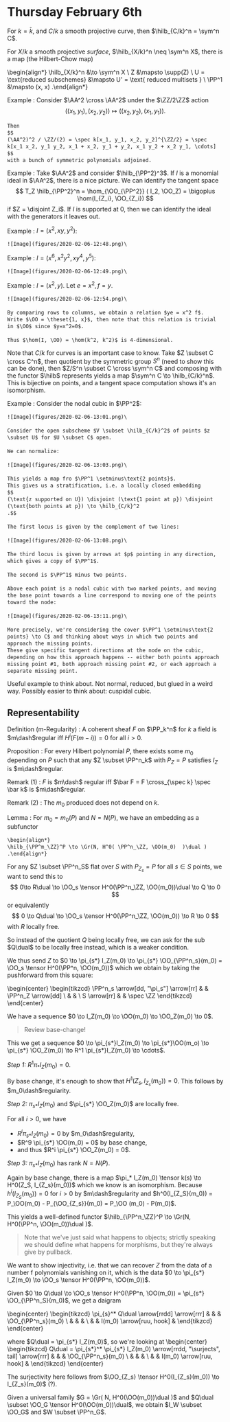 # Thursday February 6th

For $k=\bar k$, and $C/k$ a smooth projective curve, then $\hilb_{C/k}^n = \sym^n C$.

For $X/k$ a smooth projective  *surface*, $\hilb_{X/k}^n \neq \sym^n X$, there is a map (the Hilbert-Chow map)

\begin{align*}
\hilb_{X/k}^n &\to \sym^n X \\
Z &\mapsto \supp(Z) \\
U  = \text{reduced subschemes} &\mapsto U' = \text{ reduced multisets } \\
\PP^1 &\mapsto (x, x)
.\end{align*}


Example
:   Consider $\AA^2 \cross \AA^2$ under the $\ZZ/2\ZZ$ action
    $$
    ( (x_1, y_1), (x_2, y_2)) \mapsto ((x_2, y_2), (x_1, y_1))
    .$$

    Then
    $$
    (\AA^2)^2 / \ZZ/(2) = \spec k[x_1, y_1, x_2, y_2]^{\ZZ/2} = \spec k[x_1 x_2, y_1 y_2, x_1 + x_2, y_1 + y_2, x_1 y_2 + x_2 y_1, \cdots]
    $$
    with a bunch of symmetric polynomials adjoined.

Example
:   Take $\AA^2$ and consider $\hilb_{\PP^2}^3$.
    If $I$ is a monomial ideal in $\AA^2$, there is a nice picture.
    We can identify the tangent space
    $$
    T_Z \hilb_{\PP^2}^n = \hom_{\OO_{\PP^2}} ( I_2, \OO_Z) = \bigoplus \hom(I_{Z_i}, \OO_{Z_i})
    $$
    if $Z = \disjoint Z_i$.
    If $I$ is supported at 0, then we can identify the ideal with the generators it leaves out.

Example
:   $I = (x^2, xy, y^2)$:

    ![Image](figures/2020-02-06-12:48.png)\

Example
:   $I = (x^6, x^2y^2, xy^4, y^5)$:

    ![Image](figures/2020-02-06-12:49.png)\

Example
:   $I = (x^2, y)$.
    Let $e=x^2, f = y$.

    ![Image](figures/2020-02-06-12:54.png)\

    By comparing rows to columns, we obtain a relation $ye = x^2 f$.
    Write $\OO = \theset{1, x}$, then note that this relation is trivial in $\OO$ since $y=x^2=0$.

    Thus $\hom(I, \OO) = \hom(k^2, k^2)$ is 4-dimensional.

Note that $C/k$ for curves is an important case to know.
Take $Z \subset C \cross C^n$, then quotient by the symmetric group $S^n$ (need to show this can be done), then $Z/S^n \subset C \cross \sym^n C$ and composing with the functor $\hilb$ represents yields a map $\sym^n C \to \hilb_{C/k}^n$.
This is bijective on points, and a tangent space computation shows it's an isomorphism.

Example
:   Consider the nodal cubic in $\PP^2$:

    ![Image](figures/2020-02-06-13:01.png)\

    Consider the open subscheme $V \subset \hilb_{C/k}^2$ of points $z \subset U$ for $U \subset C$ open.

    We can normalize:

    ![Image](figures/2020-02-06-13:03.png)\

    This yields a map fro $\PP^1 \setminus\text{2 points}$.
    This gives us a stratification, i.e. a locally closed embedding
    $$
    (\text{z supported on U}) \disjoint (\text{1 point at p}) \disjoint (\text{both points at p}) \to \hilb_{C/k}^2
    .$$

    The first locus is given by the complement of two lines:

    ![Image](figures/2020-02-06-13:08.png)\

    The third locus is given by arrows at $p$ pointing in any direction, which gives a copy of $\PP^1$.

    The second is $\PP^1$ minus two points.

    Above each point is a nodal cubic with two marked points, and moving the base point towards a line correspond to moving one of the points toward the node:

    ![Image](figures/2020-02-06-13:11.png)\

    More precisely, we're considering the cover $\PP^1 \setminus\text{2 points} \to C$ and thinking about ways in which two points and approach the missing points.
    These give specific tangent directions at the node on the cubic, depending on how this approach happens -- either both points approach missing point #1, both approach missing point #2, or each approach a separate missing point.

Useful example to think about. Not normal, reduced, but glued in a weird way.
Possibly easier to think about: cuspidal cubic.

## Representability

Definition (m-Regularity)
: A coherent sheaf $F$ on $\PP_k^n$ for $k$ a field is $m\dash$regular iff $H^i(F(m-i)) = 0$ for all $i> 0$.

Proposition
: For every Hilbert polynomial $P$, there exists some $m_0$ depending on $P$  such that any $Z \subset \PP^n_k$ with $P_Z = P$ satisfies $I_Z$ is $m\dash$regular.

Remark (1)
: $F$ is $m\dash$ regular iff $\bar F = F \cross_{\spec k} \spec \bar k$ is $m\dash$regular.

Remark (2)
: The $m_0$ produced does not depend on $k$.

Lemma
:   For $m_0 = m_0(P)$ and $N = N(P)$, we have an embedding as a subfunctor

    \begin{align*}
    \hilb_{\PP^m_\ZZ}^P \to \Gr(N, H^0( \PP^n_\ZZ, \OO(m_0)  )\dual )
    .\end{align*}


For any $Z \subset \PP^n_S$ flat over $S$ with $P_{Z_s} = P$ for all $s\in S$ points, we want to send this to
$$
0\to R\dual \to \OO_s \tensor H^0(\PP^n_\ZZ, \OO(m_0))\dual \to Q \to 0
$$
or equivalently
$$
0 \to Q\dual \to \OO_s \tensor H^0(\PP^n_\ZZ, \OO(m_0)) \to R \to 0
$$
with $R$ locally free.


So instead of the quotient $Q$ being locally free, we can ask for the sub $Q\dual$ to be locally free instead, which is a weaker condition.

We thus send $Z$ to $0 \to \pi_{s*} I_Z(m_0) \to \pi_{s*} \OO_{\PP^n_s}(m_0) = \OO_s \tensor H^0(\PP^n, \OO(m_0))$ which we obtain by taking the pushforward from this square:

\begin{center}
\begin{tikzcd}
\PP^n_s \arrow[dd, "\pi_s"] \arrow[rr] &  & \PP^n_Z \arrow[dd] \\
                                       &  &                    \\
S \arrow[rr]                           &  & \spec \ZZ
\end{tikzcd}
\end{center}

We have a sequence $0 \to I_Z(m_0) \to \OO(m_0) \to \OO_Z(m_0) \to 0$.

> Review base-change!

This we get a sequence $0 \to \pi_{s*}I_Z(m_0) \to \pi_{s*}\OO(m_o) \to \pi_{s*} \OO_Z(m_0) \to R^1 \pi_{s*}I_Z(m_0) \to \cdots$.

*Step 1:*
$R^1\pi_* I_Z(m_0) = 0$.

By base change, it's enough to show that $H^1(Z_s, I_{Z_s}(m_0)) = 0$.
This follows by $m_0\dash$regularity.

*Step 2:*
$\pi_{s*}I_Z(m_0)$ and $\pi_{s*} \OO_Z(m_0)$ are locally free.

For all $i>0$, we have

- $R^i \pi_{s*} I_Z(m_0) = 0$ by $m_0\dash$regularity,
- $R^9 \pi_{s*} \OO(m_0) = 0$ by base change,
- and thus $R^i \pi_{s*} \OO_Z(m_0) = 0$.

*Step 3:*
$\pi_{s*}I_Z(m_0)$ has rank $N = N(P)$.

Again by base change, there is a map $\pi_* I_Z(m_0) \tensor k(s) \to H^0(Z_S, I_{Z_s}(m_0))$ which we know is an isomorphism.
Because $h^i ( I_{Z_S}(m_0) ) = 0$ for $i>0$ by $m\dash$regularity and $h^0(I_{Z_S}(m_0)) = P_\OO(m_0) - P_{\OO_{Z_s}}(m_0) = P_\OO (m_0) - P(m_0)$.

This yields a well-defined functor $\hilb_{\PP^n_\ZZ}^P \to \Gr(N, H^0(\PP^n, \OO(m_0))\dual )$.

> Note that we've just said what happens to objects; strictly speaking we should define what happens for morphisms, but they're always give by pullback.

We want to show injectivity, i.e. that we can recover $Z$ from the data of a number f polynomials vanishing on it, which is the data $0 \to \pi_{s*} I_Z(m_0) \to \OO_s \tensor H^0(\PP^n, \OO(m_0))$.

Given $0 \to Q\dual \to \OO_s \tensor H^0(\PP^n, \OO(m_0)) = \pi_{s*} \OO_{\PP^n_S}(m_0)$, we get a daigram

\begin{center}
\begin{tikzcd}
\pi_{s}^* Q\dual \arrow[rrdd] \arrow[rrr] &  &                          & \OO_{\PP^n_s}(m_0) \\
                                          &  &                          &                    \\
                                          &  & I(m_0) \arrow[ruu, hook] &
\end{tikzcd}
\end{center}

where $Q\dual = \pi_{s*} I_Z(m_0)$, so we're looking at
\begin{center}
\begin{tikzcd}
Q\dual = \pi_{s*}^* \pi_{s*} I_Z(m_0) \arrow[rrdd, "\surjects", tail] \arrow[rrr] &  &                          & \OO_{\PP^n_s}(m_0) \\
                                                                                  &  &                          &                    \\
                                                                                  &  & I(m_0) \arrow[ruu, hook] &
\end{tikzcd}
\end{center}

The surjectivity here follows from $\OO_{Z_s} \tensor H^0(I_{Z_s}(m_0)) \to I_{Z_s}(m_0)$ (?).

Given a universal family $G = \Gr( N, H^0(\OO(m_0))\dual )$ and $Q\dual \subset \OO_G \tensor H^0(\OO(m_0))\dual$, we obtain $I_W \subset \OO_G$ and $W \subset \PP^n_G$.
